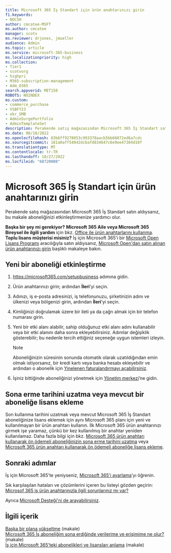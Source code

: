 ```yaml
---
title: Microsoft 365 İş Standart için ürün anahtarınızı girin
f1.keywords:
- NOCSH
author: cmcatee-MSFT
ms.author: cmcatee
manager: scotv
ms.reviewer: drjones, jmueller
audience: Admin
ms.topic: article
ms.service: microsoft-365-business
ms.localizationpriority: high
ms.collection:
- Tier1
- scotvorg
- highpri
- M365-subscription-management
- Adm_O365
search.appverid: MET150
ROBOTS: NOINDEX
ms.custom:
- commerce_purchase
- VSBFY23
- okr_SMB
- AdminSurgePortfolio
- AdminTemplateSet
description: Perakende satış mağazasından Microsoft 365 İş Standart satın aldıysanız ürün anahtarını kullanmayı ve aboneliğinizi etkinleştirmeyi öğrenin.
ms.date: 08/18/2022
ms.openlocfilehash: 83b6ff9278053c993378aacb5bb66872ed6a7cdc
ms.sourcegitcommit: 181a0aff54842dcbafd834647c6e9ee47304d10f
ms.translationtype: MT
ms.contentlocale: tr-TR
ms.lasthandoff: 10/27/2022
ms.locfileid: "68720008"
---
```

# <a name="enter-your-product-key-for-microsoft-365-business-standard"></a>Microsoft 365 İş Standart için ürün anahtarınızı girin

Perakende satış mağazasından Microsoft 365 İş Standart satın aldıysanız, bu makale aboneliğinizi etkinleştirmenize yardımcı olur.
  
 **Başka bir şey mi gerekiyor?**
 **Microsoft 365 Aile veya Microsoft 365 Bireysel ile ilgili yardım** için bkz. [Office ile ürün anahtarlarını kullanma](https://support.microsoft.com/office/12a5763a-d45c-4685-8c95-a44500213759).  
 **Toplu lisans müşterisi misiniz?** İş için Microsoft 365'i bir [Microsoft Open Lisans Programı](https://go.microsoft.com/fwlink/p/?LinkID=613298) aracılığıyla satın aldıysanız, [Microsoft Open'dan satın alınan ürün anahtarınızı girin](purchases-from-microsoft-open.md) başlıklı makaleye bakın.
  
## <a name="activate-a-new-subscription"></a>Yeni bir aboneliği etkinleştirme

1. <a href="https://go.microsoft.com/fwlink/p/?LinkId=839911" target="_blank">https://microsoft365.com/setupbusiness</a> adımına gidin.

2. Ürün anahtarınızı girin; ardından **İleri**’yi seçin.

3. Adınızı, iş e-posta adresinizi, iş telefonunuzu, şirketinizin adını ve ülkenizi veya bölgenizi girin, ardından **İleri**’yi seçin.

4. Kimliğinizi doğrulamak üzere bir ileti ya da çağrı almak için bir telefon numarası girin.

5. Yeni bir etki alanı alabilir, sahip olduğunuz etki alanı adını kullanabilir veya bir etki alanını daha sonra ekleyebilirsiniz. Adımlar değişiklik gösterebilir; bu nedenle tercih ettiğiniz seçeneğe uygun istemleri izleyin.

    > [!NOTE]
    > Aboneliğinizin süresinin sonunda otomatik olarak uzatıldığından emin olmak istiyorsanız, bir kredi kartı veya banka hesabı ekleyebilir ve ardından o abonelik için [Yinelenen faturalandırmayı açabilirsiniz](subscriptions/renew-your-subscription.md#turn-recurring-billing-off-or-on).

6. İşiniz bittiğinde aboneliğinizi yönetmek için <a href="https://go.microsoft.com/fwlink/p/?linkid=2024339" target="_blank">Yönetim merkezi</a>’ne gidin.

## <a name="extend-the-expiration-date-or-add-a-license-to-an-existing-subscription"></a>Sona erme tarihini uzatma veya mevcut bir aboneliğe lisans ekleme

Son kullanma tarihini uzatmak veya mevcut Microsoft 365 İş Standart aboneliğinize lisans eklemek için aynı Microsoft 365 planı için yeni ve kullanılmayan bir ürün anahtarı kullanın. İlk Microsoft 365 ürün anahtarınızı girmek işe yaramaz, çünkü bir kez kullanılmış bir anahtar yeniden kullanılamaz. Daha fazla bilgi için bkz. [Microsoft 365 ürün anahtarı kullanarak ön ödemeli aboneliğinizin sona erme tarihini uzatma](subscriptions/renew-your-subscription.md#extend-the-expiration-date-of-your-prepaid-subscription-by-using-a-microsoft-365-product-key) veya [Microsoft 365 ürün anahtarı kullanarak ön ödemeli aboneliğe lisans ekleme](licenses/buy-licenses.md#add-licenses-to-a-prepaid-subscription-by-using-a-microsoft-365-product-key).

## <a name="next-steps"></a>Sonraki adımlar

İş için Microsoft 365'te yeniyseniz, [Microsoft 365'i ayarlama](../admin/setup/setup.md)’yı öğrenin.

Sık karşılaşılan hataları ve çözümlerini içeren bu listeyi gözden geçirin: [Microsof 365 iş ürün anahtarınızla ilgili sorunlarınız mı var?](product-key-errors-and-solutions.md)
  
Ayrıca [Microsoft Desteği'ni de arayabilirsiniz](../admin/get-help-support.md).

## <a name="related-content"></a>İlgili içerik

[Başka bir plana yükseltme](./subscriptions/upgrade-to-different-plan.md) (makale)\
[Microsoft 365 İş aboneliğim sona erdiğinde verilerime ve erişimime ne olur?](./subscriptions/what-if-my-subscription-expires.md) (makale)\
[İş için Microsoft 365'teki abonelikleri ve lisansları anlama](./licenses/subscriptions-and-licenses.md) (makale)
